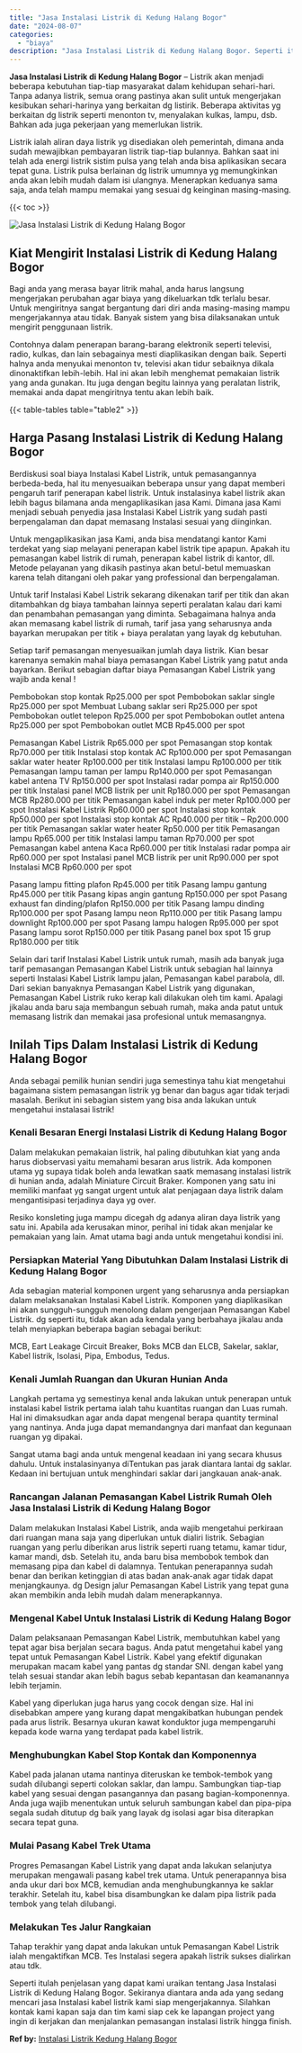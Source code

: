 ```yaml
---
title: "Jasa Instalasi Listrik di Kedung Halang Bogor"
date: "2024-08-07"
categories: 
  - "biaya"
description: "Jasa Instalasi Listrik di Kedung Halang Bogor. Seperti itulah penjelasan yang dapat kami uraikan tentang Jasa Instalasi Listrik di Kedung Halang Bogor. Sekir..."
---
```


**Jasa Instalasi Listrik di Kedung Halang Bogor** – Listrik akan menjadi beberapa kebutuhan tiap-tiap masyarakat dalam kehidupan sehari-hari. Tanpa adanya listrik, semua orang pastinya akan sulit untuk mengerjakan kesibukan sehari-harinya yang berkaitan dg listirik. Beberapa aktivitas yg berkaitan dg listrik seperti menonton tv, menyalakan kulkas, lampu, dsb. Bahkan ada juga pekerjaan yang memerlukan listrik.

Listrik ialah aliran daya listrik yg disediakan oleh pemerintah, dimana anda sudah mewajibkan pembayaran listrik tiap-tiap bulannya. Bahkan saat ini telah ada energi listrik sistim pulsa yang telah anda bisa aplikasikan secara tepat guna. Listrik pulsa berlainan dg listrik umumnya yg memungkinkan anda akan lebih mudah dalam isi ulangnya. Menerapkan keduanya sama saja, anda telah mampu memakai yang sesuai dg keinginan masing-masing.

{{< toc >}}

![Jasa Instalasi Listrik di Kedung Halang Bogor](/images/instalasi-listrik-murah16.png)

## Kiat Mengirit Instalasi Listrik di Kedung Halang Bogor

Bagi anda yang merasa bayar litrik mahal, anda harus langsung mengerjakan perubahan agar biaya yang dikeluarkan tdk terlalu besar. Untuk mengiritnya sangat bergantung dari diri anda masing-masing mampu mengerjakannya atau tidak. Banyak sistem yang bisa dilaksanakan untuk mengirit penggunaan listrik.

Contohnya dalam penerapan barang-barang elektronik seperti televisi, radio, kulkas, dan lain sebagainya mesti diaplikasikan dengan baik. Seperti halnya anda menyukai menonton tv, televisi akan tidur sebaiknya dikala dinonaktifkan lebih-lebih. Hal ini akan lebih menghemat pemakaian listrik yang anda gunakan. Itu juga dengan begitu lainnya yang peralatan listrik, memakai anda dapat mengiritnya tentu akan lebih baik.

{{< table-tables table="table2" >}}

## Harga Pasang Instalasi Listrik di Kedung Halang Bogor

Berdiskusi soal biaya Instalasi Kabel Listrik, untuk pemasangannya berbeda-beda, hal itu menyesuaikan beberapa unsur yang dapat memberi pengaruh tarif penerapan kabel listrik. Untuk instalasinya kabel listrik akan lebih bagus bilamana anda mengaplikasikan jasa Kami. Dimana jasa Kami menjadi sebuah penyedia jasa Instalasi Kabel Listrik yang sudah pasti berpengalaman dan dapat memasang Instalasi sesuai yang diinginkan.

Untuk mengaplikasikan jasa Kami, anda bisa mendatangi kantor Kami terdekat yang siap melayani penerapan kabel listrik tipe apapun. Apakah itu pemasangan kabel listrik di rumah, penerapan kabel listrik di kantor, dll. Metode pelayanan yang dikasih pastinya akan betul-betul memuaskan karena telah ditangani oleh pakar yang professional dan berpengalaman.

Untuk tarif Instalasi Kabel Listrik sekarang dikenakan tarif per titik dan akan ditambahkan dg biaya tambahan lainnya seperti peralatan kalau dari kami dan penambahan pemasangan yang diminta. Sebagaimana halnya anda akan memasang kabel listrik di rumah, tarif jasa yang seharusnya anda bayarkan merupakan per titik + biaya peralatan yang layak dg kebutuhan.

Setiap tarif pemasangan menyesuaikan jumlah daya listrik. Kian besar karenanya semakin mahal biaya pemasangan Kabel Listrik yang patut anda bayarkan. Berikut sebagian daftar biaya Pemasangan Kabel Listrik yang wajib anda kenal !

Pembobokan stop kontak Rp25.000 per spot Pembobokan saklar single Rp25.000 per spot Membuat Lubang saklar seri Rp25.000 per spot Pembobokan outlet telepon Rp25.000 per spot Pembobokan outlet antena Rp25.000 per spot Pembobokan outlet MCB Rp45.000 per spot

Pemasangan Kabel Listrik Rp65.000 per spot Pemasangan stop kontak Rp70.000 per titik Instalasi stop kontak AC Rp100.000 per spot Pemasangan saklar water heater Rp100.000 per titik Instalasi lampu Rp100.000 per titik Pemasangan lampu taman per lampu Rp140.000 per spot Pemasangan kabel antena TV Rp150.000 per spot Instalasi radar pompa air Rp150.000 per titik Instalasi panel MCB listrik per unit Rp180.000 per spot Pemasangan MCB Rp280.000 per titik Pemasangan kabel induk per meter Rp100.000 per spot Instalasi Kabel Listrik Rp60.000 per spot Instalasi stop kontak Rp50.000 per spot Instalasi stop kontak AC Rp40.000 per titik – Rp200.000 per titik Pemasangan saklar water heater Rp50.000 per titik Pemasangan lampu Rp65.000 per titik Instalasi lampu taman Rp70.000 per spot Pemasangan kabel antena Kaca Rp60.000 per titik Instalasi radar pompa air Rp60.000 per spot Instalasi panel MCB listrik per unit Rp90.000 per spot Instalasi MCB Rp60.000 per spot

Pasang lampu fitting plafon Rp45.000 per titik Pasang lampu gantung Rp45.000 per titik Pasang kipas angin gantung Rp150.000 per spot Pasang exhaust fan dinding/plafon Rp150.000 per titik Pasang lampu dinding Rp100.000 per spot Pasang lampu neon Rp110.000 per titik Pasang lampu downlight Rp100.000 per spot Pasang lampu halogen Rp95.000 per spot Pasang lampu sorot Rp150.000 per titik Pasang panel box spot 15 grup Rp180.000 per titik

Selain dari tarif Instalasi Kabel Listrik untuk rumah, masih ada banyak juga tarif pemasangan Pemasangan Kabel Listrik untuk sebagian hal lainnya seperti Instalasi Kabel Listrik lampu jalan, Pemasangan kabel parabola, dll. Dari sekian banyaknya Pemasangan Kabel Listrik yang digunakan, Pemasangan Kabel Listrik ruko kerap kali dilakukan oleh tim kami. Apalagi jikalau anda baru saja membangun sebuah rumah, maka anda patut untuk memasang listrik dan memakai jasa profesional untuk memasangnya.

## Inilah Tips Dalam Instalasi Listrik di Kedung Halang Bogor


Anda sebagai pemilik hunian sendiri juga semestinya tahu kiat mengetahui bagaimana sistem pemasangan listrik yg benar dan bagus agar tidak terjadi masalah. Berikut ini sebagian sistem yang bisa anda lakukan untuk mengetahui instalasai listrik!

### Kenali Besaran Energi Instalasi Listrik di Kedung Halang Bogor

Dalam melakukan pemakaian listrik, hal paling dibutuhkan kiat yang anda harus diobservasi yaitu memahami besaran arus listrik. Ada komponen utama yg supaya tidak boleh anda lewatkan saatk memasang instalasi listrik di hunian anda, adalah Miniature Circuit Braker. Komponen yang satu ini memiliki manfaat yg sangat urgent untuk alat penjagaan daya listrik dalam mengantisipasi terjadinya daya yg over.

Resiko konsleting juga mampu dicegah dg adanya aliran daya listrik yang satu ini. Apabila ada kerusakan minor, perihal ini tidak akan menjalar ke pemakaian yang lain. Amat utama bagi anda untuk mengetahui kondisi ini.

### Persiapkan Material Yang Dibutuhkan Dalam Instalasi Listrik di Kedung Halang Bogor

Ada sebagian material komponen urgent yang seharusnya anda persiapkan dalam melaksanakan Instalasi Kabel Listrik. Komponen yang diaplikasikan ini akan sungguh-sungguh menolong dalam pengerjaan Pemasangan Kabel Listrik. dg seperti itu, tidak akan ada kendala yang berbahaya jikalau anda telah menyiapkan beberapa bagian sebagai berikut:

MCB, Eart Leakage Circuit Breaker, Boks MCB dan ELCB, Sakelar, saklar, Kabel listrik, Isolasi, Pipa, Embodus, Tedus.

### Kenali Jumlah Ruangan dan Ukuran Hunian Anda

Langkah pertama yg semestinya kenal anda lakukan untuk penerapan untuk instalasi kabel listrik pertama ialah tahu kuantitas ruangan dan Luas rumah. Hal ini dimaksudkan agar anda dapat mengenal berapa quantity terminal yang nantinya. Anda juga dapat memandangnya dari manfaat dan kegunaan ruangan yg dipakai.

Sangat utama bagi anda untuk mengenal keadaan ini yang secara khusus dahulu. Untuk instalasinyanya diTentukan pas jarak diantara lantai dg saklar. Kedaan ini bertujuan untuk menghindari saklar dari jangkauan anak-anak.

### Rancangan Jalanan Pemasangan Kabel Listrik Rumah Oleh Jasa Instalasi Listrik di Kedung Halang Bogor

Dalam melakukan Instalasi Kabel Listrik, anda wajib mengetahui perkiraan dari ruangan mana saja yang diperlukan untuk dialiri listrik. Sebagian ruangan yang perlu diberikan arus listrik seperti ruang tetamu, kamar tidur, kamar mandi, dsb. Setelah itu, anda baru bisa membobok tembok dan memasang pipa dan kabel di dalamnya. Tentukan penerapannya sudah benar dan berikan ketinggian di atas badan anak-anak agar tidak dapat menjangkaunya. dg Design jalur Pemasangan Kabel Listrik yang tepat guna akan membikin anda lebih mudah dalam menerapkannya.

### Mengenal Kabel Untuk Instalasi Listrik di Kedung Halang Bogor

Dalam pelaksanaan Pemasangan Kabel Listrik, membutuhkan kabel yang tepat agar bisa berjalan secara bagus. Anda patut mengetahui kabel yang tepat untuk Pemasangan Kabel Listrik. Kabel yang efektif digunakan merupakan macam kabel yang pantas dg standar SNI. dengan kabel yang telah sesuai standar akan lebih bagus sebab kepantasan dan keamanannya lebih terjamin.

Kabel yang diperlukan juga harus yang cocok dengan size. Hal ini disebabkan ampere yang kurang dapat mengakibatkan hubungan pendek pada arus listrik. Besarnya ukuran kawat konduktor juga mempengaruhi kepada kode warna yang terdapat pada kabel listrik.

### Menghubungkan Kabel Stop Kontak dan Komponennya

Kabel pada jalanan utama nantinya diteruskan ke tembok-tembok yang sudah dilubangi seperti colokan saklar, dan lampu. Sambungkan tiap-tiap kabel yang sesuai dengan pasangannya dan pasang bagian-komponennya. Anda juga wajib menentukan untuk seluruh sambungan kabel dan pipa-pipa segala sudah ditutup dg baik yang layak dg isolasi agar bisa diterapkan secara tepat guna.

### Mulai Pasang Kabel Trek Utama

Progres Pemasangan Kabel Listrik yang dapat anda lakukan selanjutya merupakan mengawali pasang kabel trek utama. Untuk penerapannya bisa anda ukur dari box MCB, kemudian anda menghubungkannya ke saklar terakhir. Setelah itu, kabel bisa disambungkan ke dalam pipa listrik pada tembok yang telah dilubangi.

### Melakukan Tes Jalur Rangkaian

Tahap terakhir yang dapat anda lakukan untuk Pemasangan Kabel Listrik ialah mengaktifkan MCB. Tes Instalasi segera apakah listrik sukses dialirkan atau tdk.

Seperti itulah penjelasan yang dapat kami uraikan tentang Jasa Instalasi Listrik di Kedung Halang Bogor. Sekiranya diantara anda ada yang sedang mencari jasa Instalasi kabel listrik kami siap mengerjakannya. Silahkan kontak kami kapan saja dan tim kami siap cek ke lapangan project yang ingin di kerjakan dan menjalankan pemasangan instalasi listrik hingga finish.

**Ref by:** [Instalasi Listrik Kedung Halang Bogor](https://id.wikipedia.org/wiki/Instalasi)
